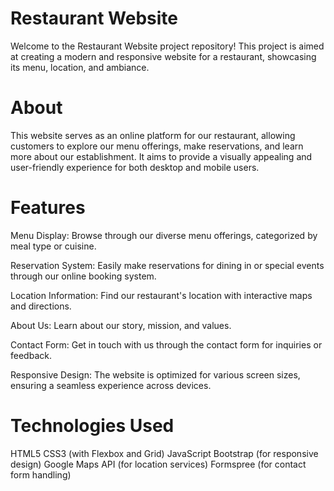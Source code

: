 # Restaurant Website
Welcome to the Restaurant Website project repository! This project is aimed at creating a modern and responsive website for a restaurant, showcasing its menu, location, and ambiance.

# About
This website serves as an online platform for our restaurant, allowing customers to explore our menu offerings, make reservations, and learn more about our establishment. It aims to provide a visually appealing and user-friendly experience for both desktop and mobile users.

# Features
Menu Display: Browse through our diverse menu offerings, categorized by meal type or cuisine.

Reservation System: Easily make reservations for dining in or special events through our online booking system.

Location Information: Find our restaurant's location with interactive maps and directions.

About Us: Learn about our story, mission, and values.

Contact Form: Get in touch with us through the contact form for inquiries or feedback.

Responsive Design: The website is optimized for various screen sizes, ensuring a seamless experience across devices.

# Technologies Used
HTML5
CSS3 (with Flexbox and Grid)
JavaScript
Bootstrap (for responsive design)
Google Maps API (for location services)
Formspree (for contact form handling)
